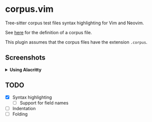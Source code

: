 # corpus.vim

Tree-sitter corpus test files syntax highlighting for Vim and Neovim.

See [here](https://tree-sitter.github.io/tree-sitter/creating-parsers#command-test) for the definition of a corpus file.

This plugin assumes that the corpus files have the extension `.corpus`.

## Screenshots

<details>
<summary><b>Using Alacritty</b></summary>
  
![image](https://user-images.githubusercontent.com/37723586/154622525-7e9d34ba-9f5a-45d7-be50-16447533d8f3.png)
  
</details>

## TODO

- [x] Syntax highlighting
  - [ ] Support for field names
- [ ] Indentation
- [ ] Folding
